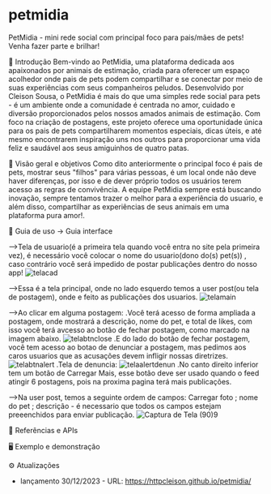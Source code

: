 # petmidia
PetMidia - mini rede social com principal foco para pais/mães de pets! Venha fazer parte e brilhar!

🔎 Introdução
    Bem-vindo ao PetMidia, uma plataforma dedicada aos apaixonados por animais de estimação, criada para oferecer um espaço acolhedor onde pais de pets podem compartilhar e se conectar por meio de suas experiências com seus companheiros peludos. Desenvolvido por Cleison Sousa, o PetMidia é mais do que uma simples rede social para pets - é um ambiente onde a comunidade é centrada no amor, cuidado e diversão proporcionados pelos nossos amados animais de estimação. Com foco na criação de postagens, este projeto oferece uma oportunidade única para os pais de pets compartilharem momentos especiais, dicas úteis, e até mesmo encontrarem inspiração uns nos outros para proporcionar uma vida feliz e saudável aos seus amiguinhos de quatro patas.

🎯 Visão geral e objetivos
    Como dito anteriormente o principal foco é pais de pets, mostrar seus "filhos" para várias pessoas, é um local onde não deve haver diferenças, por isso e de dever próprio todos os usuários terem acesso as regras de convivência. A equipe PetMidia sempre está buscando inovação, sempre tentamos trazer o melhor para a experiência do usuario, e além disso, compartilhar as experiências de seus animais em uma plataforma pura amor!.

💾 Guia de uso
-> Guia interface

-->Tela de usuario(é a primeira tela quando você entra no site pela primeira vez), é necessário você colocar o nome do usuario(dono do(s) pet(s))
, caso contrário você será impedido de postar publicações dentro do nosso app!
![telacad](https://github.com/httpcleison/petmidia/assets/125741218/b2a0270f-8e5b-4af5-989b-ba2b5bf9f063)

-->Essa é a tela principal, onde no lado esquerdo temos a user post(ou tela de postagem), onde e feito as publicações dos usuarios.
![telamain](https://github.com/httpcleison/petmidia/assets/125741218/b6e89b5b-d2d9-4922-a07d-ef82954f27b6)

-->Ao clicar em alguma postagem:
  .Você terá acesso de forma ampliada a postagem, onde mostrará a descrição, nome do pet, e total de likes, com isso você terá avcesso ao botão de fechar postagem, como marcado na imagem abaixo.
![telabtnclose](https://github.com/httpcleison/petmidia/assets/125741218/22ca94dd-8793-4294-94f8-196f86415bce)
  .E do lado do botão de fechar postagem, você tem acesso ao botao de denunciar a postagem, mas pedimos aos caros usuarios que as acusações devem infligir nossas diretrizes.
![telabtnalert](https://github.com/httpcleison/petmidia/assets/125741218/3414a77d-875c-4542-b59f-811303c19833)
  .Tela de denuncia:
![telaalertdenun](https://github.com/httpcleison/petmidia/assets/125741218/224bc4c0-2d01-4a8f-b3a1-ff102bd31f58)
  .No canto direito inferior tem um botão de Carregar Mais, esse botão deve ser usado quando o feed atingir 6 postagens, pois na proxima pagina terá mais publicações.

-->Na user post, temos a seguinte ordem de campos: Carregar foto ; nome do pet ; descrição - é necessario que todos os campos estejam preeenchidos para enviar publicação.
![Captura de Tela (90)9](https://github.com/httpcleison/petmidia/assets/125741218/594d2516-cc51-4513-b710-dcd94006fec6)

📝 Referências e APIs

🖥️ Exemplo e demonstração

⚙️ Atualizações 
- lançamento 30/12/2023 - URL: https://httpcleison.github.io/petmidia/
